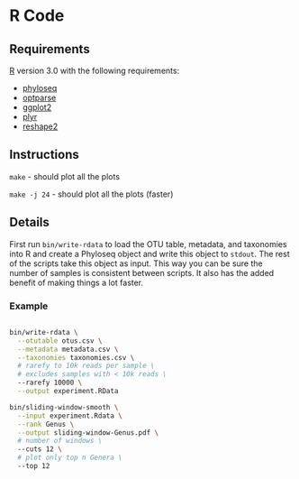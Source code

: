 # R Code

## Requirements

[R](http://www.r-project.org) version 3.0 with the following
requirements:
- [phyloseq](https://github.com/joey711/phyloseq)
- [optparse](https://github.com/trevorld/optparse)
- [ggplot2](https://github.com/hadley/ggplot2)
- [plyr](https://github.com/hadley/plyr)
- [reshape2](https://github.com/hadley/reshape2)

## Instructions

`make` - should plot all the plots

`make -j 24` - should plot all the plots (faster)

## Details

First run `bin/write-rdata` to load the OTU table, metadata, and
taxonomies into R and create a Phyloseq object and write this object to
`stdout`. The rest of the scripts take this object as input.  This way
you can be sure the number of samples is consistent between scripts. It
also has the added benefit of making things a lot faster.

### Example

```sh

bin/write-rdata \
  --otutable otus.csv \
  --metadata metadata.csv \
  --taxonomies taxonomies.csv \
  # rarefy to 10k reads per sample \
  # excludes samples with < 10k reads \
  --rarefy 10000 \
  --output experiment.RData

bin/sliding-window-smooth \
  --input experiment.Rdata \
  --rank Genus \
  --output sliding-window-Genus.pdf \
  # number of windows \
  --cuts 12 \
  # plot only top n Genera \
  --top 12
```
